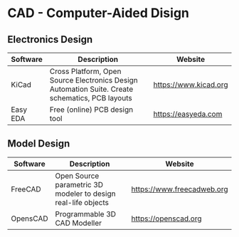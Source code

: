 # CAD - Computer-Aided Disign

## Electronics Design

| Software | Description                                                                                     | Website               |
| -------- | ----------------------------------------------------------------------------------------------- | --------------------- |
| KiCad    | Cross Platform, Open Source Electronics Design Automation Suite. Create schematics, PCB layouts | https://www.kicad.org |
| Easy EDA | Free (online) PCB design tool | https://easyeda.com |

## Model Design

| Software | Description                                                    | Website                    |
| -------- | -------------------------------------------------------------- | -------------------------- |
| FreeCAD  | Open Source parametric 3D modeler to design real-life objects | https://www.freecadweb.org |
| OpensCAD | Programmable 3D CAD Modeller | https://openscad.org |